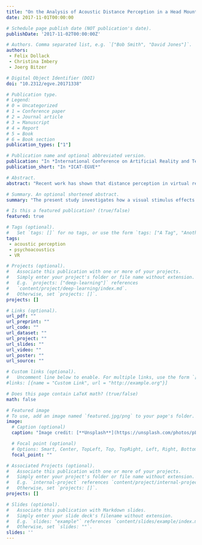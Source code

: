 ```yaml
---
title: "On the Analysis of Acoustic Distance Perception in a Head Mounted Display"
date: 2017-11-01T00:00:00

# Schedule page publish date (NOT publication's date).
publishDate: '2017-11-02T00:00:00Z'

# Authors. Comma separated list, e.g. `["Bob Smith", "David Jones"]`.
authors:
 - Felix Dollack
 - Christina Imbery
 - Joerg Bitzer

# Digital Object Identifier (DOI)
doi: "10.2312/egve.20171338"

# Publication type.
# Legend:
# 0 = Uncategorized
# 1 = Conference paper
# 2 = Journal article
# 3 = Manuscript
# 4 = Report
# 5 = Book
# 6 = Book section
publication_types: ["1"]

# Publication name and optional abbreviated version.
publication: "In *International Conference on Artificial Reality and Telexistence and Eurographics Symposium on Virtual Environments (ICAT-EGVE)*."
publication_short: "In *ICAT-EGVE*"

# Abstract.
abstract: "Recent work has shown that distance perception in virtual reality is different from reality. Several studies have tried to quantify the discrepancy between virtual and real visual distance perception but only little work was done on how visual stimuli affect acoustic distance perception in virtual environments. The present study investigates how a visual stimulus effects acoustic distance perception in virtual environments. Virtual sound sources based on binaural room impulse response (BRIR) measurements made from distances ranging from 0.9 to 4.9 m in a lecture room were used as auditory stimuli. Visual stimulation was done using a head mounted display (HMD). Participants were asked to estimate egocentric distance to the sound source in two conditions: auditory with GUI (A), auditory with HMD (A+V). Each condition was presented within its own block to a total of eight participants. We found that a systematical offset is introduced by the visual stimulus."

# Summary. An optional shortened abstract.
summary: "The present study investigates how a visual stimulus effects acoustic distance perception in virtual environments. Participants were asked to estimate egocentric distance to the sound source in two conditions: auditory with GUI (A), auditory with HMD (A+V). We found that a systematical offset is introduced by the visual stimulus."

# Is this a featured publication? (true/false)
featured: true

# Tags (optional).
#   Set `tags: []` for no tags, or use the form `tags: ["A Tag", "Another Tag"]` for one or more tags.
tags:
 - acoustic perception
 - psychoacoustics
 - VR

# Projects (optional).
#   Associate this publication with one or more of your projects.
#   Simply enter your project's folder or file name without extension.
#   E.g. `projects: ["deep-learning"]` references
#   `content/project/deep-learning/index.md`.
#   Otherwise, set `projects: []`.
projects: []

# Links (optional).
url_pdf: ""
url_preprint: ""
url_code: ""
url_dataset: ""
url_project: ""
url_slides: ""
url_video: ""
url_poster: ""
url_source: ""

# Custom links (optional).
#   Uncomment line below to enable. For multiple links, use the form `[{...}, {...}, {...}]`.
#links: [{name = "Custom Link", url = "http://example.org"}]

# Does this page contain LaTeX math? (true/false)
math: false

# Featured image
# To use, add an image named `featured.jpg/png` to your page's folder.
image:
  # Caption (optional)
  caption: "Image credit: [**Unsplash**](https://unsplash.com/photos/pLCdAaMFLTE)"

  # Focal point (optional)
  # Options: Smart, Center, TopLeft, Top, TopRight, Left, Right, BottomLeft, Bottom, BottomRight
  focal_point: ""

# Associated Projects (optional).
#   Associate this publication with one or more of your projects.
#   Simply enter your project's folder or file name without extension.
#   E.g. `internal-project` references `content/project/internal-project/index.md`.
#   Otherwise, set `projects: []`.
projects: []

# Slides (optional).
#   Associate this publication with Markdown slides.
#   Simply enter your slide deck's filename without extension.
#   E.g. `slides: "example"` references `content/slides/example/index.md`.
#   Otherwise, set `slides: ""`.
slides: ''
---
```

